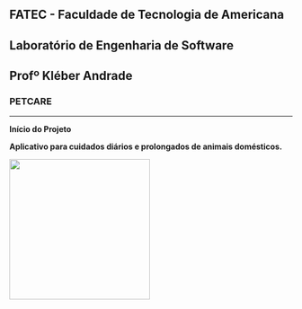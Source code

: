 <h2>FATEC - Faculdade de Tecnologia de Americana</h2>
<h2>Laboratório de Engenharia de Software</h2>
<h2>Profº Kléber Andrade</h2>
 
 
 <h3>PETCARE</H3>
 <hr>
 
 <strong><p>Início do Projeto</p><strong>  

Aplicativo para cuidados diários e prolongados de animais domésticos.



<img width="250" src="http://gensoft.site/img/fundogit.fw.png">
